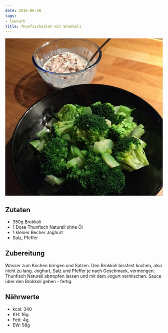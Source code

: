 ```yaml
---
date: 2016-06-28
tags:
- lowcarb
title: Thunfischsalat mit Brokkoli
---
```


![](/img/thunfischsalat-mit-brokkoli.jpg)

## Zutaten
- 350g  Brokkoli
- 1     Dose Thunfisch Naturell ohne Öl
- 1     kleiner Becher Joghurt
- Salz, Pfeffer

## Zubereitung
Wasser zum Kochen bringen und Salzen.
Den Brokkoli bissfest kochen, also nicht zu lang.
Joghurt, Salz und Pfeffer je nach Geschmack, vermengen.
Thunfisch Naturell abtropfen lassen und mit dem Jogurt vermischen.
Sauce über den Brokkoli geben - fertig.

## Nährwerte
- kcal:     340
- KH:        16g
- Fett:       4g
- EW:        58g
